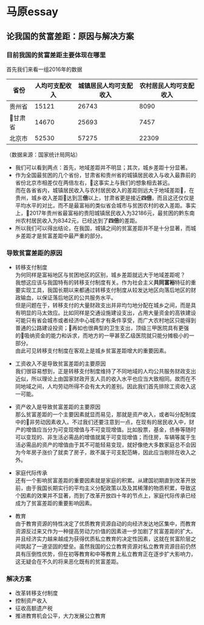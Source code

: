# 马原essay
## 论我国的贫富差距：原因与解决方案

### 目前我国的贫富差距主要体现在哪里
 

首先我们来看一组2016年的数据

|省份|人均可支配收入|城镇居民人均可支配收入|农村居民人均可支配收入|  
|---|---|---|---|
|贵州省|15121|26743|8090|
|甘肃省|14670|25693|7457|
|北京市|52530|57275|22309|
（数据来源：国家统计局网站）  
* 我们可以看到两点：首先，地域差距并不明显；其次，城乡差距十分显著。  
* 作为全国最贫困的几个省份，甘肃省和贵州省的城镇居民收入与收入最靠前的省份北京市相差仅在两倍左右，这事实上与我们的想象相去甚远。  
而在各省省内，城镇居民收入与农村居民收入的差距则远大于地域差距，在贵州，城乡收入差距达到**三倍**以上，甘肃省更是接近**四倍**，而且这还仅仅是平均水平的对比，而不是最富裕的类似省会城市与贫困农村的收入差距。事实上，2017年贵州省最富裕的贵阳城镇居民收入为32186元，最贫困的黔东南州农村居民收入为8342元，已经达到了**四倍**的差距。  
* 所以我们可以得出结论，在我国，城镇之间的贫富差距并不是十分显著，而城乡差距才是贫富差距中最严重的部分。
### 导致贫富差距的原因
* 转移支付制度  
	为何同样是富裕地区与贫困地区的区别，城乡差距就远大于地域差距呢？  
	我想这应该与我国特有的转移支付制度有关。作为社会主义**共同富裕**特征的重要实现工具，我国长期以来都通过转移支付制度从较发达地区向落后地区的财政输血，以保证落后地区的公共服务水平。  
	但是问题在于，转移支付的大量财政支出并非均匀地分配在城乡之间，而是具有明显的马太效应。比如同样是交通设施建设支出，占用大量资金的高铁建设可能只有省会城市或者经济中心城市才有条件享受，而广大农村地区只能得到普通的公路建设投资；再如也很典型的卫生支出，顶级三甲医院具有更强的吸纳资金的能力和诉求，而地方的一甲甚至乙级医院就只能分摊极小的一部分。  
	由此可见转移支付制度在客观上是城乡贫富差距增大的重要因素。

* 工资收入不是导致贫富差距的主要原因  
	我们很容易想到，正是转移支付制度维持了不同地域的人均公共服务财政支出近似，所以理论上由国家财政开支人员的收入水平也应当大致相同。故而在不同地域之间，人均劳动所得不会有太大的差别。因此我们首先排除工资收入这一可能。
* 资产收入是导致贫富差距的主要原因  
	那么贫富差距的一个主要因素就显而易见，那就是资产收入，或者叫分配制度中的非劳动因素收入。不过我们还要注意到一点，在现有的居民收入中，财产的增值应当分为可变现增值与不可变现增值。比如股票，基金，债券等随时可以变现的、非生活必需品的增值就属于可变现增值；而住房，车辆等属于生活必需品的资产的增值由于其不可能轻易变现，就好像绝大多数家庭总不会因为今年房子涨价了就卖了房子，故不属于可支配范畴，因此应当剔除在收入之外。
* 家庭代际传承  
	还有一个影响贫富差距的重要因素就是家庭的积累。从建国初期直到改革开放前，由于我国长期实行的平均主义分配政策以及及其稀薄的物质积累，导致这个因素的效果并不显著，而到了改革开放四十年的节点上，家庭代际传承已经成为了贫富差距的重要影响因素。  

* 教育  
	由于教育资源的特性决定了优质教育资源自动的向经济发达地区集中，而教育资源反过来又作为一种提高劳动力价值的因素进一步加剧了贫富差距的扩大。  
	并且经济实力越来越成为获得优质私立教育的决定性因素，这就在贫富阶层之间筑起了一道坚固的壁垒。虽然我国的公立教育资源对私立教育资源目前仍然具有压倒性优势，但在初等教育和中等教育上私立教育正在逐步扩大影响力，这无疑会在不久的将来恶化既有的贫富差距。    
### 解决方案
* 改革转移支付制度
* 控制资产收入
* 征收高额遗产税
* 推进教育机会公平，大力发展公立教育
